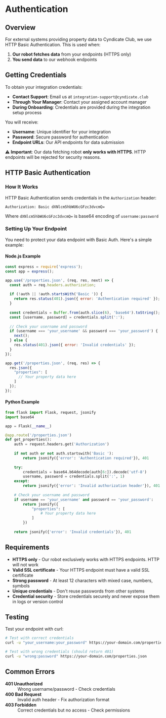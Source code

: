 # Authentication

## Overview

For external systems providing property data to Cyndicate Club, we use HTTP Basic Authentication. This is used when:

1. **Our robot fetches data** from your endpoints (HTTPS only)
2. **You send data** to our webhook endpoints

## Getting Credentials

To obtain your integration credentials:

- **Contact Support**: Email us at `integration-support@cyndicate.club`
- **Through Your Manager**: Contact your assigned account manager
- **During Onboarding**: Credentials are provided during the integration setup process

You will receive:
- **Username**: Unique identifier for your integration
- **Password**: Secure password for authentication
- **Endpoint URLs**: Our API endpoints for data submission

⚠️ **Important**: Our data fetching robot **only works with HTTPS**. HTTP endpoints will be rejected for security reasons.

## HTTP Basic Authentication

### How It Works

HTTP Basic Authentication sends credentials in the `Authorization` header:

```http
Authorization: Basic dXNlcm5hbWU6cGFzc3dvcmQ=
```

Where `dXNlcm5hbWU6cGFzc3dvcmQ=` is base64 encoding of `username:password`

### Setting Up Your Endpoint

You need to protect your data endpoint with Basic Auth. Here's a simple example:

#### Node.js Example
```javascript
const express = require('express');
const app = express();

app.use('/properties.json', (req, res, next) => {
  const auth = req.headers.authorization;
  
  if (!auth || !auth.startsWith('Basic ')) {
    return res.status(401).json({ error: 'Authentication required' });
  }
  
  const credentials = Buffer.from(auth.slice(6), 'base64').toString();
  const [username, password] = credentials.split(':');
  
  // Check your username and password
  if (username === 'your_username' && password === 'your_password') {
    next();
  } else {
    res.status(401).json({ error: 'Invalid credentials' });
  }
});

app.get('/properties.json', (req, res) => {
  res.json({
    "properties": [
      // Your property data here
    ]
  });
});
```

#### Python Example
```python
from flask import Flask, request, jsonify
import base64

app = Flask(__name__)

@app.route('/properties.json')
def get_properties():
    auth = request.headers.get('Authorization')
    
    if not auth or not auth.startswith('Basic '):
        return jsonify({'error': 'Authentication required'}), 401
    
    try:
        credentials = base64.b64decode(auth[6:]).decode('utf-8')
        username, password = credentials.split(':', 1)
    except:
        return jsonify({'error': 'Invalid authorization header'}), 401
    
    # Check your username and password
    if username == 'your_username' and password == 'your_password':
        return jsonify({
            "properties": [
                # Your property data here
            ]
        })
    
    return jsonify({'error': 'Invalid credentials'}), 401
```

## Requirements

- **HTTPS only** - Our robot exclusively works with HTTPS endpoints. HTTP will not work
- **Valid SSL certificate** - Your HTTPS endpoint must have a valid SSL certificate
- **Strong password** - At least 12 characters with mixed case, numbers, symbols
- **Unique credentials** - Don't reuse passwords from other systems
- **Credential security** - Store credentials securely and never expose them in logs or version control

## Testing

Test your endpoint with curl:

```bash
# Test with correct credentials
curl -u "your_username:your_password" https://your-domain.com/properties.json

# Test with wrong credentials (should return 401)
curl -u "wrong:password" https://your-domain.com/properties.json
```

## Common Errors

<dl>
<dt><strong>401 Unauthorized</strong></dt>
<dd>Wrong username/password - Check credentials</dd>

<dt><strong>400 Bad Request</strong></dt>
<dd>Invalid auth header - Fix authorization format</dd>

<dt><strong>403 Forbidden</strong></dt>
<dd>Correct credentials but no access - Check permissions</dd>
</dl>

 